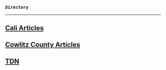 ### `Directory`

---

## [Cali Articles](https://github.com/Joe-Blob/stories/tree/master/California/Drytown)

## [Cowlitz County Articles](https://github.com/Joe-Blob/stories/tree/master/Clark%20County%2C%20WA)

## [TDN](https://github.com/Joe-Blob/stories/tree/master/The%20Daily%20News)
